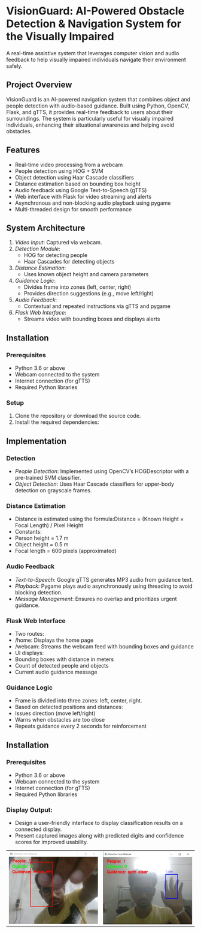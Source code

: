 # VisionGuard: AI-Powered Obstacle Detection & Navigation System for the Visually Impaired

A real-time assistive system that leverages computer vision and audio feedback to help visually impaired individuals navigate their environment safely.

## Project Overview

VisionGuard is an AI-powered navigation system that combines object and people detection with audio-based guidance. Built using Python, OpenCV, Flask, and gTTS, it provides real-time feedback to users about their surroundings. The system is particularly useful for visually impaired individuals, enhancing their situational awareness and helping avoid obstacles.

## Features

- Real-time video processing from a webcam
- People detection using HOG + SVM
- Object detection using Haar Cascade classifiers
- Distance estimation based on bounding box height
- Audio feedback using Google Text-to-Speech (gTTS)
- Web interface with Flask for video streaming and alerts
- Asynchronous and non-blocking audio playback using pygame
- Multi-threaded design for smooth performance

## System Architecture

1. *Video Input*: Captured via webcam.
2. *Detection Module*:
   - HOG for detecting people
   - Haar Cascades for detecting objects
3. *Distance Estimation*:
   - Uses known object height and camera parameters
4. *Guidance Logic*:
   - Divides frame into zones (left, center, right)
   - Provides direction suggestions (e.g., move left/right)
5. *Audio Feedback*:
   - Contextual and repeated instructions via gTTS and pygame
6. *Flask Web Interface*:
   - Streams video with bounding boxes and displays alerts

## Installation

### Prerequisites

- Python 3.6 or above
- Webcam connected to the system
- Internet connection (for gTTS)
- Required Python libraries

 ### Setup

1. Clone the repository or download the source code.
2. Install the required dependencies:


## Implementation

### Detection

- *People Detection*: Implemented using OpenCV’s HOGDescriptor with a pre-trained SVM classifier.
- *Object Detection*: Uses Haar Cascade classifiers for upper-body detection on grayscale frames.

### Distance Estimation

- Distance is estimated using the formula:Distance = (Known Height × Focal Length) / Pixel Height
- Constants:
- Person height = 1.7 m
- Object height = 0.5 m
- Focal length = 600 pixels (approximated)

### Audio Feedback

- *Text-to-Speech*: Google gTTS generates MP3 audio from guidance text.
- *Playback*: Pygame plays audio asynchronously using threading to avoid blocking detection.
- *Message Management*: Ensures no overlap and prioritizes urgent guidance.

### Flask Web Interface

- Two routes:
- /home: Displays the home page
- /webcam: Streams the webcam feed with bounding boxes and guidance
- UI displays:
- Bounding boxes with distance in meters
- Count of detected people and objects
- Current audio guidance message

### Guidance Logic

- Frame is divided into three zones: left, center, right.
- Based on detected positions and distances:
- Issues direction (move left/right)
- Warns when obstacles are too close
- Repeats guidance every 2 seconds for reinforcement

## Installation

### Prerequisites

- Python 3.6 or above
- Webcam connected to the system
- Internet connection (for gTTS)
- Required Python libraries
### Display Output:

- Design a user-friendly interface to display classification results on a connected display.
- Present captured images along with predicted digits and confidence scores for improved usability.

<table>
  <tr>
    <td>
      <img src="output/14.jpg" alt="Setup" width="400"/>
    </td>
    <td>
      <img src="output/11.jpg" alt="Setup" width="400"/>
    </td>
  </tr>
</table>
